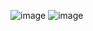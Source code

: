 ![image](https://user-images.githubusercontent.com/77582858/196255002-8c8b4559-ee12-44bf-8368-3de799e9c2f5.png)
![image](https://user-images.githubusercontent.com/77582858/196255009-a4820016-9ada-4dc4-a41b-67ceeee7325c.png)
